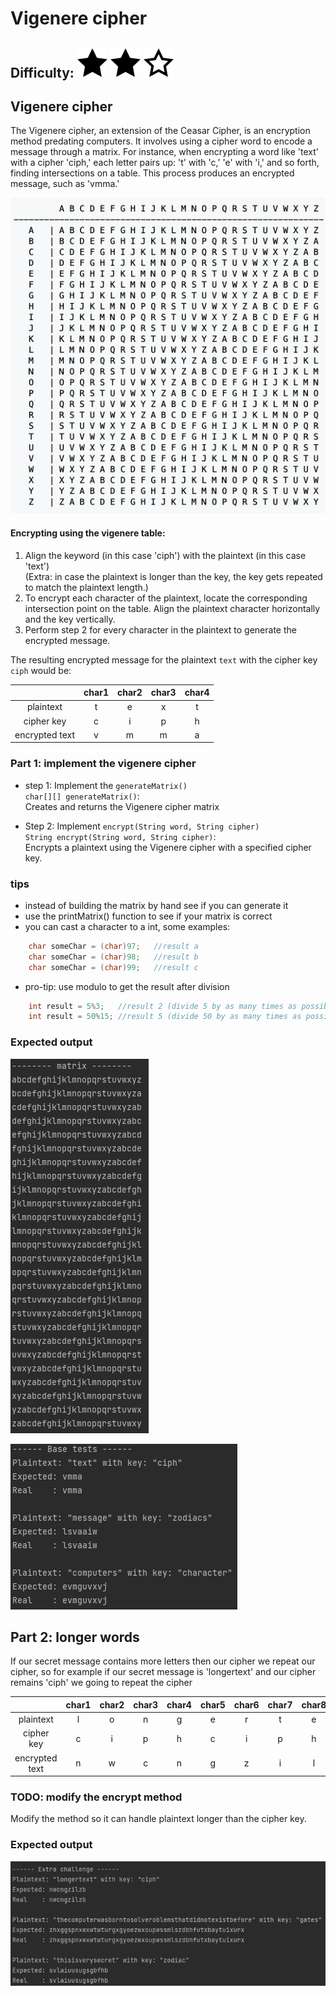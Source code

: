 # Vigenere cipher
## Difficulty: ![Filled](../resources/star-filled.svg) ![Outlined](../resources/star-filled.svg) ![Outlined](../resources/star-outlined.svg)

## Vigenere cipher
The Vigenere cipher, an extension of the Ceasar Cipher, is an encryption method predating computers. It involves using a cipher word to encode a message through a matrix. For instance, when encrypting a word like 'text' with a cipher 'ciph,' each letter pairs up: 't' with 'c,' 'e' with 'i,' and so forth, finding intersections on a table. This process produces an encrypted message, such as 'vmma.'

![Example](../resources/VigenereCipher.png)

#### Encrypting using the vigenere table:
1. Align the keyword (in this case 'ciph') with the plaintext (in this case 'text')<br>
   (Extra: in case the plaintext is longer than the key, the key gets repeated to match the plaintext length.)
2. To encrypt each character of the plaintext, locate the corresponding intersection point on the table. Align the plaintext character horizontally and the key vertically.
3. Perform step 2 for every character in the plaintext to generate the encrypted message.


The resulting encrypted message for the plaintext `text` with the cipher key `ciph` would be:

|  | char1 | char2 | char3 | char4|
|:-----:|:-----:|:-----:|:-----:|:-----:|
|plaintext|t|e|x|t|
|cipher key|c|i|p|h|
|encrypted text|v|m|m|a|


### Part 1: implement the vigenere cipher
- step 1: Implement the `generateMatrix()`<br>
  `char[][] generateMatrix()`:<br>
  Creates and returns the Vigenere cipher matrix<br>


- Step 2: Implement `encrypt(String word, String cipher)`<br>
  `String encrypt(String word, String cipher)`:<br>
  Encrypts a plaintext using the Vigenere cipher with a specified cipher key.

### tips
- instead of building the matrix by hand see if you can generate it
- use the printMatrix() function to see if your matrix is correct
- you can cast a character to a int, some examples:
```java
    char someChar = (char)97;   //result a
    char someChar = (char)98;   //result b
    char someChar = (char)99;   //result c
```
- pro-tip: use modulo to get the result after division
```java
    int result = 5%3;   //result 2 (divide 5 by as many times as possible by 3 and what remains is 2)
    int result = 50%15; //result 5 (divide 50 by as many times as possible by 15 (3x) and what remains is 5)
```

### Expected output
![Example](../resources/outputVigenereCipher1.png)

![Example](../resources/outputVigenereCipher2.png)



## Part 2: longer words
If our secret message contains more letters then our cipher we repeat our cipher, so for example if our secret message is 'longertext' and our cipher remains 'ciph' we going to repeat the cipher

|  | char1 | char2 | char3 | char4|char5|char6|char7|char8|char9|char10|
|:-----:|:-----:|:-----:|:-----:|:-----:|:-----:|:-----:|:-----:|:-----:|:-----:|:-----:|
|plaintext|l|o|n|g|e|r|t|e|x|t|
|cipher key|c|i|p|h|c|i|p|h|c|i
|encrypted text|n|w|c|n|g|z|i|l|z|b

### TODO: modify the encrypt method
Modify the method so it can handle plaintext longer than the cipher key.

### Expected output
![Example](../resources/outputVigenereCipher3.png)
